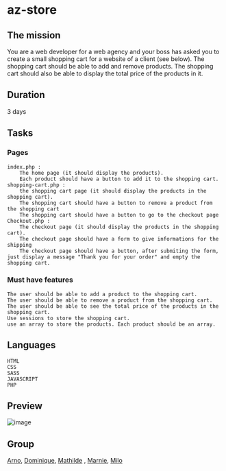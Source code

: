 # az-store

## The mission
You are a web developer for a web agency and your boss has asked you to create a small shopping cart for a website of a client (see below). 
The shopping cart should be able to add and remove products. The shopping cart should also be able to display the total price of the products in it.

## Duration

3 days

## Tasks

### Pages

    index.php :
        The home page (it should display the products).
        Each product should have a button to add it to the shopping cart.
    shopping-cart.php :
        the shopping cart page (it should display the products in the shopping cart).
        The shopping cart should have a button to remove a product from the shopping cart
        The shopping cart should have a button to go to the checkout page
    Checkout.php :
        The checkout page (it should display the products in the shopping cart).
        The checkout page should have a form to give informations for the shipping
        The checkout page should have a button, after submiting the form, just display a message "Thank you for your order" and empty the shopping cart.

### Must have features


    The user should be able to add a product to the shopping cart.
    The user should be able to remove a product from the shopping cart.
    The user should be able to see the total price of the products in the shopping cart.
    Use sessions to store the shopping cart.
    use an array to store the products. Each product should be an array.


## Languages

    HTML
    CSS
    SASS
    JAVASCRIPT
    PHP
## Preview
![image](https://user-images.githubusercontent.com/117726122/213467104-4a36b33b-e630-48a8-bb7d-d7f212822e74.png)

## Group

[Arno](https://github.com/voltsn), [Dominique](https://github.com/DCoppee), [Mathilde](https://github.com/MathildeCornelis) , [Marnie](https://github.com/MarnieBenalia), [Milo](https://github.com/Milo-star)
